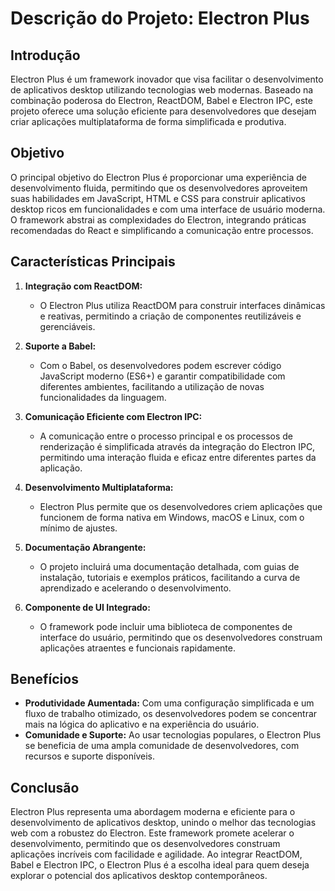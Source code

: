 # Descrição do Projeto: Electron Plus

## Introdução
Electron Plus é um framework inovador que visa facilitar o desenvolvimento de aplicativos desktop utilizando tecnologias web modernas. Baseado na combinação poderosa do Electron, ReactDOM, Babel e Electron IPC, este projeto oferece uma solução eficiente para desenvolvedores que desejam criar aplicações multiplataforma de forma simplificada e produtiva.

## Objetivo
O principal objetivo do Electron Plus é proporcionar uma experiência de desenvolvimento fluida, permitindo que os desenvolvedores aproveitem suas habilidades em JavaScript, HTML e CSS para construir aplicativos desktop ricos em funcionalidades e com uma interface de usuário moderna. O framework abstrai as complexidades do Electron, integrando práticas recomendadas do React e simplificando a comunicação entre processos.

## Características Principais

1. **Integração com ReactDOM:** 
   - O Electron Plus utiliza ReactDOM para construir interfaces dinâmicas e reativas, permitindo a criação de componentes reutilizáveis e gerenciáveis.

2. **Suporte a Babel:**
   - Com o Babel, os desenvolvedores podem escrever código JavaScript moderno (ES6+) e garantir compatibilidade com diferentes ambientes, facilitando a utilização de novas funcionalidades da linguagem.

3. **Comunicação Eficiente com Electron IPC:**
   - A comunicação entre o processo principal e os processos de renderização é simplificada através da integração do Electron IPC, permitindo uma interação fluida e eficaz entre diferentes partes da aplicação.

4. **Desenvolvimento Multiplataforma:**
   - Electron Plus permite que os desenvolvedores criem aplicações que funcionem de forma nativa em Windows, macOS e Linux, com o mínimo de ajustes.

5. **Documentação Abrangente:**
   - O projeto incluirá uma documentação detalhada, com guias de instalação, tutoriais e exemplos práticos, facilitando a curva de aprendizado e acelerando o desenvolvimento.

6. **Componente de UI Integrado:**
   - O framework pode incluir uma biblioteca de componentes de interface do usuário, permitindo que os desenvolvedores construam aplicações atraentes e funcionais rapidamente.

## Benefícios
- **Produtividade Aumentada:** Com uma configuração simplificada e um fluxo de trabalho otimizado, os desenvolvedores podem se concentrar mais na lógica do aplicativo e na experiência do usuário.
- **Comunidade e Suporte:** Ao usar tecnologias populares, o Electron Plus se beneficia de uma ampla comunidade de desenvolvedores, com recursos e suporte disponíveis.

## Conclusão
Electron Plus representa uma abordagem moderna e eficiente para o desenvolvimento de aplicativos desktop, unindo o melhor das tecnologias web com a robustez do Electron. Este framework promete acelerar o desenvolvimento, permitindo que os desenvolvedores construam aplicações incríveis com facilidade e agilidade. Ao integrar ReactDOM, Babel e Electron IPC, o Electron Plus é a escolha ideal para quem deseja explorar o potencial dos aplicativos desktop contemporâneos.
